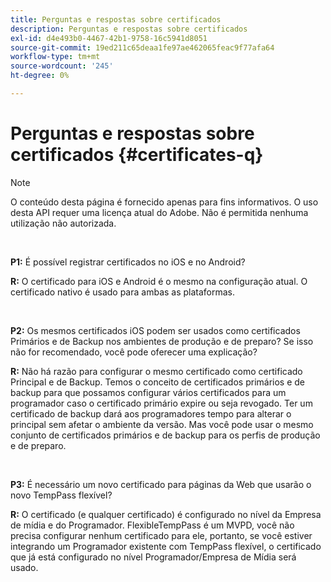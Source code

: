 ```yaml
---
title: Perguntas e respostas sobre certificados
description: Perguntas e respostas sobre certificados
exl-id: d4e493b0-4467-42b1-9758-16c5941d8051
source-git-commit: 19ed211c65deaa1fe97ae462065feac9f77afa64
workflow-type: tm+mt
source-wordcount: '245'
ht-degree: 0%

---
```


# Perguntas e respostas sobre certificados {#certificates-q}

>[!NOTE]
>
>O conteúdo desta página é fornecido apenas para fins informativos. O uso desta API requer uma licença atual do Adobe. Não é permitida nenhuma utilização não autorizada.

</br>

**P1:** É possível registrar certificados no iOS e no Android?

**R:** O certificado para iOS e Android é o mesmo na configuração atual. O certificado nativo é usado para ambas as plataformas.

</br>

**P2:** Os mesmos certificados iOS podem ser usados como certificados Primários e de Backup nos ambientes de produção e de preparo? Se isso não for recomendado, você pode oferecer uma explicação?

**R:** Não há razão para configurar o mesmo certificado como certificado Principal e de Backup. Temos o conceito de certificados primários e de backup para que possamos configurar vários certificados para um programador caso o certificado primário expire ou seja revogado. Ter um certificado de backup dará aos programadores tempo para alterar o principal sem afetar o ambiente da versão. Mas você pode usar o mesmo conjunto de certificados primários e de backup para os perfis de produção e de preparo.

</br>

**P3:** É necessário um novo certificado para páginas da Web que usarão o novo TempPass flexível?

**R:** O certificado (e qualquer certificado) é configurado no nível da Empresa de mídia e do Programador. FlexibleTempPass é um MVPD, você não precisa configurar nenhum certificado para ele, portanto, se você estiver integrando um Programador existente com TempPass flexível, o certificado que já está configurado no nível Programador/Empresa de Mídia será usado.
